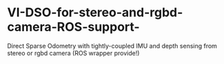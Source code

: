 # VI-DSO-for-stereo-and-rgbd-camera-ROS-support-
Direct Sparse Odometry with tightly-coupled IMU and depth sensing from stereo or rgbd camera (ROS wrapper provide!)
